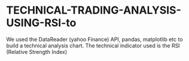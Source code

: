 # TECHNICAL-TRADING-ANALYSIS-USING-RSI-to
We used the DataReader (yahoo Finance) API, pandas, matplotlib etc to build a technical analysis chart. The  technical indicator used is the RSI (Relative Strength Index)
